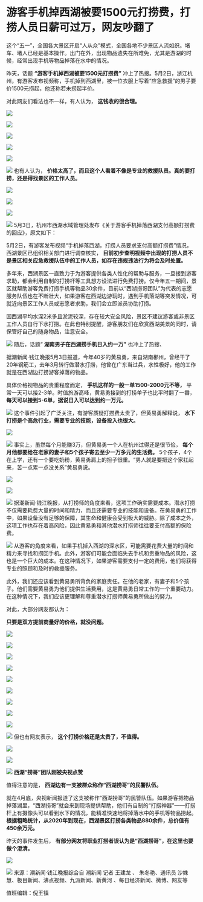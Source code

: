 # 游客手机掉西湖被要1500元打捞费，打捞人员日薪可过万，网友吵翻了

这个“五一”，全国各大景区开启“人从众”模式，全国各地不少景区人流如织。堵车、堵人已经是基本操作。出门在外，出现物品遗失在所难免，尤其是游湖的时候，经常出现手机等物品掉落在水中的情况。

昨天‍，话题 **“游客手机掉西湖被要1500元打捞费”**
冲上了热搜。5月2日，浙江杭州，有游客发布视频称，手机掉到西湖里，被一位衣服上写着“应急救援”的男子要价1500元捞起，他还称若未捞起半价。

对此网友们看法也不一样，有人认为， **这钱收的很合理。**

![](https://inews.gtimg.com/newsapp_bt/0/15788872049/1000)

![](https://inews.gtimg.com/newsapp_bt/0/15788872051/1000)

![](https://inews.gtimg.com/newsapp_bt/0/15788872087/1000)

![](https://inews.gtimg.com/newsapp_bt/0/15788872088/1000)

![](https://inews.gtimg.com/newsapp_bt/0/15788872089/1000)

![](https://inews.gtimg.com/newsapp_bt/0/15788872110/1000)
也有人认为， **价格太高了，而且这个人看着不像是专业的救援队员。真的要打捞，还是得找景区的工作人员。**

![](https://inews.gtimg.com/newsapp_bt/0/15788872111/1000)

![](https://inews.gtimg.com/newsapp_bt/0/15788872112/1000)

![](https://inews.gtimg.com/newsapp_bt/0/15788872140/1000)

![](https://inews.gtimg.com/newsapp_bt/0/15788872141/1000)
5月3日，杭州市西湖水域管理处发布《关于游客手机掉落西湖支付高额打捞费的回应》，原文如下：

5月2日，有游客发布视频“手机掉落西湖，打捞人员要求支付高额打捞费”情况，西湖景区已组织相关部门进行调查核实，
**目前初步查明视频中出现的打捞人员不是景区相关应急救援队伍中的工作人员，如存在违规违法行为将会及时处置。**

多年来，西湖景区一直致力于为游客提供各类人性化的帮助与服务，一旦接到游客求助，都会利用自制的打捞杆等工具想方设法进行免费打捞。仅今年五一期间，景区就帮助游客免费打捞手机等物品30余件，目前以“西湖捞哥团队”为代表的志愿服务队伍也在不断壮大，如果游客在西湖边游玩时，遇到手机落湖等突发情况，可就近向景区工作人员或志愿者求助，我们会立即派员协助打捞。

因西湖平均水深2米多且淤泥较深，存在较大安全风险，景区不建议游客或非景区工作人员自行下水打捞。在此也特别提醒，游客朋友们在欣赏西湖美景的同时，请保管好自己的随身物品，注意安全。

![](https://inews.gtimg.com/newsapp_bt/0/15788872142/1000)
随后，话题“ **湖南男子在西湖捞手机日入约一万”** 也冲上了热搜、

据潮新闻·钱江晚报5月3日报道，今年40岁的黄易勇，来自湖南郴州，曾经干了20年钢筋工，去年3月转行做潜水打捞，他曾在广东当过兵，水性极好，他的工作就是在西湖边打捞游客掉落的物品。

具体价格视物品的贵重程度而定， **手机这样的一般一单1500-2000元不等，**
平常一天可以接2-3单。时值旅游高峰，黄易勇接到的打捞单子也比平时翻了一番， **每天可以接到5-6单，据说日入可以达到约一万元。**

![](https://inews.gtimg.com/newsapp_bt/0/15788688370/1000)
这个事件引起了广泛关注，有游客质疑打捞费太贵了，但黄易勇解释说， **水下打捞是个高危行业，需要专业的技能，设备投入也很大。**

![](https://inews.gtimg.com/newsapp_bt/0/15788688371/1000)

![](https://inews.gtimg.com/newsapp_bt/0/15788688393/1000)
事实上，虽然每个月能赚3万，但黄易勇一个人在杭州过得还是很节俭， **每个月他都要给在老家的妻子和5个孩子寄去至少一万多元的生活费。**
5个孩子，4个在上学，还有一个要吃奶粉，黄易勇肩上的担子很重。“男人就是要把这个家扛起来，苦一点累一点没关系”黄易勇说。

![](https://inews.gtimg.com/newsapp_bt/0/15788688394/1000)

![](https://inews.gtimg.com/newsapp_bt/0/15788872210/1000)

![](https://inews.gtimg.com/newsapp_bt/0/15788872243/1000)
据潮新闻·钱江晚报，从打捞师的角度来看，这项工作确实需要成本。潜水打捞不仅需要耗费大量的时间和精力，而且还需要专业的技能和设备。在黄易勇的工作中，如果设备没有足够的保障，其生命和健康会受到极大的威胁。除了成本之外，这项工作也存在着高风险，因此黄易勇和其他潜水打捞师往往要支付高额的保险费。

![](https://inews.gtimg.com/newsapp_bt/0/15788688489/1000)
从游客的角度来看，如果手机掉入西湖的深水区，可能需要花费大量的时间和精力来寻找和捞回手机。此外，游客们可能会面临失去手机和贵重物品的风险，这也是一个巨大的成本。在这种情况下，如果游客需要支付一定的费用，他们将获得专业的照顾和及时的救援服务。

此外，我们还应该看到黄易勇所背负的家庭责任。在他的老家，有妻子和5个孩子。他们需要黄易勇为他们提供生活费用，这是黄易勇日常工作的一个重要动力。在这种情况下，我们应该更理解和尊重潜水打捞师黄易勇所做出的努力。

对此，大部分网友都认为：‍‍

**只要是双方提前商量好的价格‍‍，就没问题。**

![](https://inews.gtimg.com/newsapp_bt/0/15788872089/1000)

![](https://inews.gtimg.com/newsapp_bt/0/15788872110/1000)

![](https://inews.gtimg.com/newsapp_bt/0/15788872279/1000)

![](https://inews.gtimg.com/newsapp_bt/0/15788872280/1000)

![](https://inews.gtimg.com/newsapp_bt/0/15788872297/1000)

![](https://inews.gtimg.com/newsapp_bt/0/15788872298/1000)

![](https://inews.gtimg.com/newsapp_bt/0/15788872299/1000)

![](https://inews.gtimg.com/newsapp_bt/0/15788872323/1000)

![](https://inews.gtimg.com/newsapp_bt/0/15788872325/1000)

![](https://inews.gtimg.com/newsapp_bt/0/15788872326/1000)
但也有网友表示， **这个打捞价格还是太贵了，不值得。**

![](https://inews.gtimg.com/newsapp_bt/0/15788872352/1000)

![](https://inews.gtimg.com/newsapp_bt/0/15788872353/1000)

![](https://inews.gtimg.com/newsapp_bt/0/15788872354/1000)
**西湖“捞哥”团队刚被央视点赞**

值得注意的是， **西湖边有一支被群众称作“西湖捞哥”的民警队伍。**

就在4月底，央视新闻报道了这支被称作“西湖捞哥”的民警队伍。如果游客把物品掉落湖里，“西湖捞哥”就会来到现场提供帮助，他们有自制的“打捞神器”——打捞杆上有摄像头可以看到水下的情况，能精准快速地将掉落水中的手机等物品捞起。
**根据粗略统计，从2020年到现在，西湖景区打捞各类物品880余件，总价值有450余万元。**

昨天的事件发生后， **有部分网友将职业打捞者误认为是“西湖捞哥”，在这里也要做个澄清。**

![](https://inews.gtimg.com/newsapp_bt/0/15788688562/1000)

![](https://inews.gtimg.com/newsapp_bt/0/15788688563/1000)
来源：潮新闻·钱江晚报综合自 潮新闻 记者 王建龙 、 朱冬艳、通讯员 沙姝慧、极目新闻、沸点视频、九派新闻、新黄河 、每日经济新闻、微博、网友等

值班编辑：倪王镇

